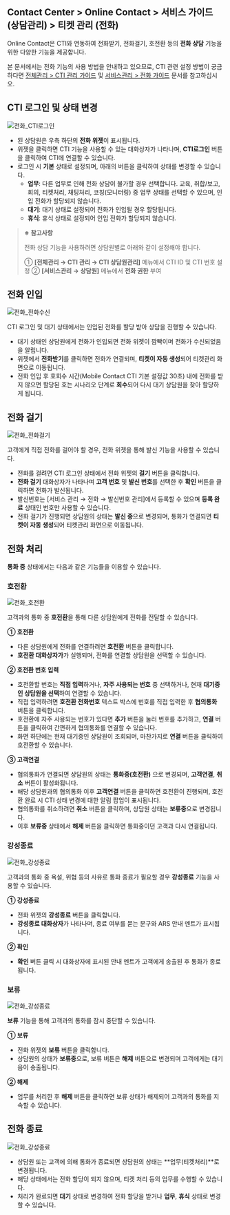 ## Contact Center > Online Contact > 서비스 가이드 (상담관리) > 티켓 관리 (전화)

Online Contact은 CTI와 연동하여 전화받기, 전화걸기, 호전환 등의 **전화 상담** 기능을 위한 다양한 기능을 제공합니다.

본 문서에서는 전화 기능의 사용 방법을 안내하고 있으므로, CTI 관련 설정 방법이 궁금하다면 [전체관리 > CTI 관리 가이드](https://docs.nhncloud.com/ko/Contact%20Center/ko/online-contact-guide-global-management/#ctimanagement_link) 및 [서비스관리 > 전화 가이드](https://docs.nhncloud.com/ko/Contact%20Center/ko/online-contact-guide-service-management/#cti_link) 문서를 참고하십시오.

## CTI 로그인 및 상태 변경
![전화_CTI로그인](https://static.toastoven.net/prod_contact_center/OC3.0/kr/online-contact-guide-cti-widget_img0010.gif)

- 된 상담원은 우측 하단의 **전화 위젯**이 표시됩니다.
- 위젯을 클릭하면 CTI 기능을 사용할 수 있는 대화상자가 나타나며, **CTI로그인** 버튼을 클릭하여 CTI에 연결할 수 있습니다.
- 로그인 시 **기본** 상태로 설정되며, 아래의 버튼을 클릭하여 상태를 변경할 수 있습니다.
    - **업무**: 다른 업무로 인해 전화 상담이 불가할 경우 선택합니다. 교육, 취합/보고, 회의, 티켓처리, 채팅처리, 코칭(모니터링) 중 업무 상태를 선택할 수 있으며, 인입 전화가 할당되지 않습니다.
    - **대기**: 대기 상태로 설정되어 전화가 인입될 경우 할당됩니다.
    - **휴식**: 휴식 상태로 설정되어 인입 전화가 할당되지 않습니다.
> **※ 참고사항**
>
> 전화 상담 기능을 사용하려면 상담원별로 아래와 같이 설정해야 합니다.
>
> ① **[전체관리 → CTI 관리 → CTI 상담원관리]** 메뉴에서 CTI ID 및 CTI 번호 설정
> ② **[서비스관리 → 상담원]** 메뉴에서 **전화 권한** 부여

## 전화 인입
![전화_전화수신](https://static.toastoven.net/prod_contact_center/OC3.0/kr/online-contact-guide-cti-widget_img0020.gif)

CTI 로그인 및 대기 상태에서는 인입된 전화를 할당 받아 상담을 진행할 수 있습니다.

- 대기 상태인 상담원에게 전화가 인입되면 전화 위젯이 깜빡이며 전화가 수신되었음을 알립니다.
- 위젯에서 **전화받기**를 클릭하면 전화가 연결되며, **티켓이 자동 생성**되어 티켓관리 화면으로 이동됩니다.
- 전화 인입 후 호회수 시간(Mobile Contact CTI 기본 설정값 30초) 내에 전화를 받지 않으면 할당된 호는 시나리오 단계로 **회수**되어 다시 대기 상담원을 찾아 할당하게 됩니다.

## 전화 걸기
![전화_전화걸기](https://static.toastoven.net/prod_contact_center/OC3.0/kr/online-contact-guide-cti-widget_img0030.png)

고객에게 직접 전화를 걸어야 할 경우, 전화 위젯을 통해 발신 기능을 사용할 수 있습니다.

- 전화를 걸려면 CTI 로그인 상태에서 전화 위젯의 **걸기** 버튼을 클릭합니다.
- **전화 걸기** 대화상자가 나타나며 **고객 번호** 및 **발신 번호**를 선택한 후 **확인** 버튼을 클릭하면 전화가 발신됩니다.
- 발신번호는 [서비스 관리 → 전화 → 발신번호 관리]에서 등록할 수 있으며 **등록 완료** 상태인 번호만 사용할 수 있습니다.
- 전화 걸기가 진행되면 상담원의 상태는 **발신 중**으로 변경되며, 통화가 연결되면 **티켓이 자동 생성**되어 티켓관리 화면으로 이동됩니다.

## 전화 처리

**통화 중** 상태에서는 다음과 같은 기능들을 이용할 수 있습니다.

### 호전환
![전화_호전환](https://static.toastoven.net/prod_contact_center/OC3.0/kr/online-contact-guide-cti-widget_img0040.png)

고객과의 통화 중 **호전환**을 통해 다른 상담원에게 전화를 전달할 수 있습니다.

**① 호전환**

- 다른 상담원에게 전화를 연결하려면 **호전환** 버튼을 클릭합니다.
- **호전환 대화상자가**가 실행되며, 전화를 연결할 상담원을 선택할 수 있습니다.

**② 호전환 번호 입력**

- 호전환할 번호는 **직접 입력**하거나, **자주 사용되는 번호** 중 선택하거나, 현재 **대기중인 상담원을 선택**하여 연결할 수 있습니다.
- 직접 입력하려면 **호전환 전화번호** 텍스트 박스에 번호를 직접 입력한 후 **협의통화** 버튼을 클릭합니다.
- 호전환에 자주 사용되는 번호가 있다면 **추가** 버튼을 눌러 번호를 추가하고, **연결** 버튼을 클릭하여 간편하게 협의통화를 연결할 수 있습니다.
- 화면 하단에는 현재 대기중인 상담원이 조회되며, 마찬가지로 **연결** 버튼을 클릭하여 호전환할 수 있습니다.

**③ 고객연결**

- 협의통화가 연결되면 상담원의 상태는 **통화중(호전환)** 으로 변경되며, **고객연결**, **취소** 버튼이 활성화됩니다.
- 해당 상담원과의 협의통화 이후 **고객연결** 버튼을 클릭하면 호전환이 진행되며, 호전환 완료 시 CTI 상태 변경에 대한 알림 팝업이 표시됩니다.
- 협의통화를 취소하려면 **취소** 버튼을 클릭하며, 상담원 상태는 **보류중**으로 변경됩니다.
- 이후 **보류중** 상태에서 **해제** 버튼을 클릭하면 통화중이던 고객과 다시 연결됩니다.

### 강성종료
![전화_강성종료](https://static.toastoven.net/prod_contact_center/OC3.0/kr/online-contact-guide-cti-widget_img0050.png)

고객과의 통화 중 욕설, 위협 등의 사유로 통화 종료가 필요할 경우 **강성종료** 기능을 사용할 수 있습니다.

**① 강성종료**

- 전화 위젯의 **강성종료** 버튼을 클릭합니다.
- **강성종료 대화상자**가 나타나며, 종료 여부를 묻는 문구와 ARS 안내 멘트가 표시됩니다.

**② 확인**

- **확인** 버튼 클릭 시 대화상자에 표시된 안내 멘트가 고객에게 송출된 후 통화가 종료됩니다.

### 보류
![전화_강성종료](https://static.toastoven.net/prod_contact_center/OC3.0/kr/online-contact-guide-cti-widget_img0060.png)

**보류** 기능을 통해 고객과의 통화를 잠시 중단할 수 있습니다.

**① 보류**

- 전화 위젯의 **보류** 버튼을 클릭합니다.
- 상담원의 상태가 **보류중**으로, 보류 버튼은 **해제** 버튼으로 변경되며 고객에게는 대기음이 송출됩니다.

**② 해제**

- 업무를 처리한 후 **해제** 버튼을 클릭하면 보류 상태가 해제되어 고객과의 통화를 지속할 수 있습니다.

## 전화 종료
![전화_강성종료](https://static.toastoven.net/prod_contact_center/OC3.0/kr/online-contact-guide-cti-widget_img0070.png)

- 상담원 또는 고객에 의해 통화가 종료되면 상담원의 상태는 **업무(티켓처리)**로 변경됩니다.
- 해당 상태에서는 전화 할당이 되지 않으며, 티켓 처리 등의 업무를 수행할 수 있습니다.
- 처리가 완료되면 **대기** 상태로 변경하여 전화 할당을 받거나 **업무**, **휴식** 상태로 변경할 수 있습니다.